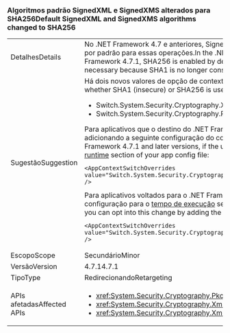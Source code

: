 ### <a name="default-signedxml-and-signedxms-algorithms-changed-to-sha256"></a><span data-ttu-id="54dd8-101">Algoritmos padrão SignedXML e SignedXMS alterados para SHA256</span><span class="sxs-lookup"><span data-stu-id="54dd8-101">Default SignedXML and SignedXMS algorithms changed to SHA256</span></span>

|   |   |
|---|---|
|<span data-ttu-id="54dd8-102">Detalhes</span><span class="sxs-lookup"><span data-stu-id="54dd8-102">Details</span></span>|<span data-ttu-id="54dd8-103">No .NET Framework 4.7 e anteriores, SignedXML e SignedCMS padrão SHA1 para algumas operações. Iniciando com o .NET Framework 4.7.1, SHA256 é habilitado por padrão para essas operações.</span><span class="sxs-lookup"><span data-stu-id="54dd8-103">In the .NET Framework 4.7 and earlier, SignedXML and SignedCMS default to SHA1 for some operations.Starting with the .NET Framework 4.7.1, SHA256 is enabled by default for these operations.</span></span> <span data-ttu-id="54dd8-104">Essa alteração é necessária porque SHA1 não é mais considerado seguro.</span><span class="sxs-lookup"><span data-stu-id="54dd8-104">This change is necessary because SHA1 is no longer considered to be secure.</span></span>|
|<span data-ttu-id="54dd8-105">Sugestão</span><span class="sxs-lookup"><span data-stu-id="54dd8-105">Suggestion</span></span>|<span data-ttu-id="54dd8-106">Há dois novos valores de opção de contexto para controlar se SHA256 ou SHA1 (mínimo) é usado por padrão:</span><span class="sxs-lookup"><span data-stu-id="54dd8-106">There are two new context switch values to control whether SHA1 (insecure) or SHA256 is used by default:</span></span><ul><li><span data-ttu-id="54dd8-107">Switch.System.Security.Cryptography.Xml.UseInsecureHashAlgorithms</span><span class="sxs-lookup"><span data-stu-id="54dd8-107">Switch.System.Security.Cryptography.Xml.UseInsecureHashAlgorithms</span></span></li><li><span data-ttu-id="54dd8-108">Switch.System.Security.Cryptography.Pkcs.UseInsecureHashAlgorithms</span><span class="sxs-lookup"><span data-stu-id="54dd8-108">Switch.System.Security.Cryptography.Pkcs.UseInsecureHashAlgorithms</span></span></li></ul><span data-ttu-id="54dd8-109">Para aplicativos que o destino do .NET Framework 4.7.1 e versões posteriores, se o uso de SHA256 é desejável, você pode restaurar o padrão para SHA1, adicionando a seguinte configuração do comutador para o [tempo de execução](~/docs/framework/configure-apps/file-schema/runtime/runtime-element.md) seção de configuração de seu aplicativo arquivo:</span><span class="sxs-lookup"><span data-stu-id="54dd8-109">For applications that target the .NET Framework 4.7.1 and later versions, if the use of SHA256 is undesirable, you can restore the default to SHA1 by adding the following configuration switch to the [runtime](~/docs/framework/configure-apps/file-schema/runtime/runtime-element.md) section of your app config file:</span></span><pre><code class="language-xml">&lt;AppContextSwitchOverrides value=&quot;Switch.System.Security.Cryptography.Xml.UseInsecureHashAlgorithms=true;Switch.System.Security.Cryptography.Pkcs.UseInsecureHashAlgorithms=true&quot; /&gt;&#13;&#10;</code></pre><span data-ttu-id="54dd8-110">Para aplicativos voltados para o .NET Framework 4.7 e versões anteriores, você pode optar por aceitar essa alteração, adicionando a seguinte opção de configuração para o [tempo de execução](~/docs/framework/configure-apps/file-schema/runtime/runtime-element.md) seção do arquivo de configuração de aplicativo:</span><span class="sxs-lookup"><span data-stu-id="54dd8-110">For applications that target the .NET Framework 4.7 and earlier versions, you can opt into this change by adding the following configuration switch to the [runtime](~/docs/framework/configure-apps/file-schema/runtime/runtime-element.md) section of your app config file:</span></span><pre><code class="language-xml">&lt;AppContextSwitchOverrides value=&quot;Switch.System.Security.Cryptography.Xml.UseInsecureHashAlgorithms=false;Switch.System.Security.Cryptography.Pkcs.UseInsecureHashAlgorithms=false&quot; /&gt;&#13;&#10;</code></pre>|
|<span data-ttu-id="54dd8-111">Escopo</span><span class="sxs-lookup"><span data-stu-id="54dd8-111">Scope</span></span>|<span data-ttu-id="54dd8-112">Secundário</span><span class="sxs-lookup"><span data-stu-id="54dd8-112">Minor</span></span>|
|<span data-ttu-id="54dd8-113">Versão</span><span class="sxs-lookup"><span data-stu-id="54dd8-113">Version</span></span>|<span data-ttu-id="54dd8-114">4.7.1</span><span class="sxs-lookup"><span data-stu-id="54dd8-114">4.7.1</span></span>|
|<span data-ttu-id="54dd8-115">Tipo</span><span class="sxs-lookup"><span data-stu-id="54dd8-115">Type</span></span>|<span data-ttu-id="54dd8-116">Redirecionando</span><span class="sxs-lookup"><span data-stu-id="54dd8-116">Retargeting</span></span>|
|<span data-ttu-id="54dd8-117">APIs afetadas</span><span class="sxs-lookup"><span data-stu-id="54dd8-117">Affected APIs</span></span>|<ul><li><xref:System.Security.Cryptography.Pkcs.CmsSigner?displayProperty=nameWithType></li><li><xref:System.Security.Cryptography.Xml.SignedXml?displayProperty=nameWithType></li><li><xref:System.Security.Cryptography.Xml.Reference?displayProperty=nameWithType></li></ul>|

